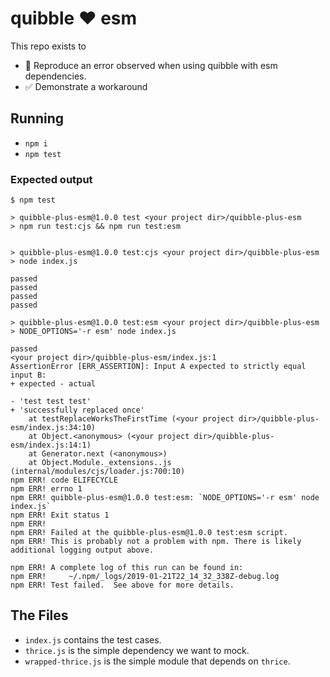 # quibble :heart: esm

This repo exists to
- :thinking: Reproduce an error observed when using quibble with esm dependencies.
- :white_check_mark: Demonstrate a workaround

## Running
- `npm i`
- `npm test`

### Expected output
```
$ npm test

> quibble-plus-esm@1.0.0 test <your project dir>/quibble-plus-esm
> npm run test:cjs && npm run test:esm


> quibble-plus-esm@1.0.0 test:cjs <your project dir>/quibble-plus-esm
> node index.js

passed
passed
passed
passed

> quibble-plus-esm@1.0.0 test:esm <your project dir>/quibble-plus-esm
> NODE_OPTIONS='-r esm' node index.js

passed
<your project dir>/quibble-plus-esm/index.js:1
AssertionError [ERR_ASSERTION]: Input A expected to strictly equal input B:
+ expected - actual

- 'test test test'
+ 'successfully replaced once'
    at testReplaceWorksTheFirstTime (<your project dir>/quibble-plus-esm/index.js:34:10)
    at Object.<anonymous> (<your project dir>/quibble-plus-esm/index.js:14:1)
    at Generator.next (<anonymous>)
    at Object.Module._extensions..js (internal/modules/cjs/loader.js:700:10)
npm ERR! code ELIFECYCLE
npm ERR! errno 1
npm ERR! quibble-plus-esm@1.0.0 test:esm: `NODE_OPTIONS='-r esm' node index.js`
npm ERR! Exit status 1
npm ERR! 
npm ERR! Failed at the quibble-plus-esm@1.0.0 test:esm script.
npm ERR! This is probably not a problem with npm. There is likely additional logging output above.

npm ERR! A complete log of this run can be found in:
npm ERR!     ~/.npm/_logs/2019-01-21T22_14_32_338Z-debug.log
npm ERR! Test failed.  See above for more details.
```

## The Files
- `index.js` contains the test cases.
- `thrice.js` is the simple dependency we want to mock.
- `wrapped-thrice.js` is the simple module that depends on `thrice`.
